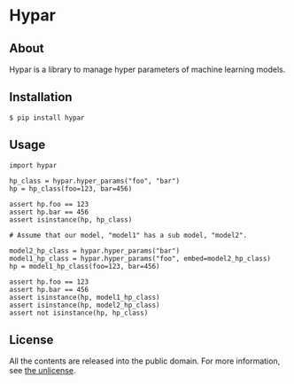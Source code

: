 # Hypar

## About

Hypar is a library to manage hyper parameters of machine learning models.


## Installation

```
$ pip install hypar
```


## Usage

```
import hypar

hp_class = hypar.hyper_params("foo", "bar")
hp = hp_class(foo=123, bar=456)

assert hp.foo == 123
assert hp.bar == 456
assert isinstance(hp, hp_class)

# Assume that our model, "model1" has a sub model, "model2".

model2_hp_class = hypar.hyper_params("bar")
model1_hp_class = hypar.hyper_params("foo", embed=model2_hp_class)
hp = model1_hp_class(foo=123, bar=456)

assert hp.foo == 123
assert hp.bar == 456
assert isinstance(hp, model1_hp_class)
assert isinstance(hp, model2_hp_class)
assert not isinstance(hp, hp_class)
```


## License

All the contents are released into the public domain.
For more information, see [the unlicense](http://unlicense.org/UNLICENSE).
